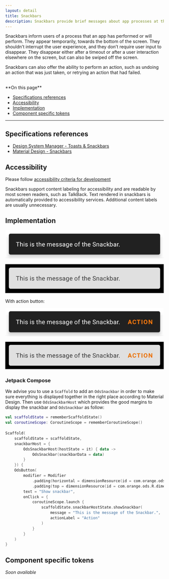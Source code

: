 ```yaml
---
layout: detail
title: Snackbars
description: Snackbars provide brief messages about app processes at the bottom of the screen.
---
```


Snackbars inform users of a process that an app has performed or will perform.
They appear temporarily, towards the bottom of the screen. They shouldn’t
interrupt the user experience, and they don’t require user input to disappear.
They disappear either after a timeout or after a user interaction elsewhere on
the screen, but can also be swiped off the screen.

Snackbars can also offer the ability to perform an action, such as undoing an
action that was just taken, or retrying an action that had failed.

<br>
**On this page**

* [Specifications references](#specifications-references)
* [Accessibility](#accessibility)
* [Implementation](#implementation)
* [Component specific tokens](#component-specific-tokens)

---

## Specifications references

- [Design System Manager - Toasts & Snackbars](https://system.design.orange.com/0c1af118d/p/887440-toast--snackbars/b/043ece)
- [Material Design - Snackbars](https://material.io/components/snackbars)

## Accessibility

Please follow [accessibility criteria for development](https://a11y-guidelines.orange.com/en/mobile/android/development/)

Snackbars support content labeling for accessibility and are readable by most
screen readers, such as TalkBack. Text rendered in snackbars is automatically
provided to accessibility services. Additional content labels are usually
unnecessary.

## Implementation

![Snackbar light](images/snackbar_light.png)

![Snackbar dark](images/snackbar_dark.png)

With action button:

![Snackbar with action light](images/snackbar_with_action_light.png)

![Snackbar with action dark](images/snackbar_with_action_dark.png)

### Jetpack Compose

We advise you to use a `Scaffold` to add an `OdsSnackbar` in order to make sure everything is displayed together in the right place according to Material Design.
Then use `OdsSnackbarHost` which provides the good margins to display the snackbar and `OdsSnackbar` as follow:

```kotlin
val scaffoldState = rememberScaffoldState()
val coroutineScope: CoroutineScope = rememberCoroutineScope()

Scaffold(
    scaffoldState = scaffoldState,
    snackbarHost = {
        OdsSnackbarHost(hostState = it) { data ->
            OdsSnackbar(snackbarData = data)
        }
    }) {
    OdsButton(
        modifier = Modifier
            .padding(horizontal = dimensionResource(id = com.orange.ods.R.dimen.screen_horizontal_margin))
            .padding(top = dimensionResource(id = com.orange.ods.R.dimen.screen_vertical_margin)),
        text = "Show snackbar",
        onClick = {
            coroutineScope.launch {
                scaffoldState.snackbarHostState.showSnackbar(
                    message = "This is the message of the Snackbar.",
                    actionLabel = "Action"
                )
            }
        }
    )
}
```

## Component specific tokens

_Soon available_
